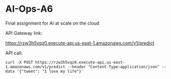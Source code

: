 # AI-Ops-A6

Final assignment for AI at scale on the cloud

API Gateway link:

https://rzw3h5vqz0.execute-api.us-east-1.amazonaws.com/v1/predict 


API call:
```
curl -X POST https://rzw3h5vqz0.execute-api.us-east-1.amazonaws.com/v1/predict --header "Content-Type:application/json" --data '{"tweet": "I love my life"}'
```
